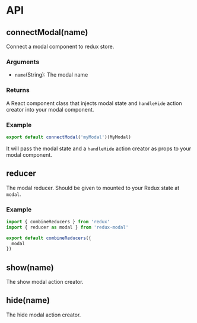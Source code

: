 # API

## connectModal(name)

Connect a modal component to redux store.

### Arguments

* `name`(String): The modal name

### Returns

A React component class that injects modal state and `handleHide` action creator into your modal component.

### Example

```javascript
export default connectModal('myModal')(MyModal)
```

It will pass the modal state and a `handleHide` action creator as props to your modal component.

## reducer

The modal reducer. Should be given to mounted to your Redux state at `modal`.

### Example

```javascript
import { combineReducers } from 'redux'
import { reducer as modal } from 'redux-modal'

export default combineReducers({
  modal
})
```

## show(name)

The show modal action creator.

## hide(name)

The hide modal action creator.
